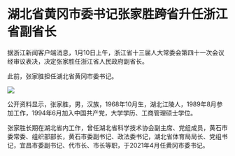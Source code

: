 # 湖北省黄冈市委书记张家胜跨省升任浙江省副省长

据浙江新闻客户端消息，1月10日上午，浙江省十三届人大常委会第四十一次会议经审议表决，决定张家胜任浙江省人民政府副省长。

此前，张家胜担任湖北省黄冈市委书记。

![](https://inews.gtimg.com/newsapp_bt/0/15603211319/1000)

公开资料显示，张家胜，男，汉族，1968年10月生，湖北江陵人，1989年8月参加工作，1994年6月加入中国共产党，大学学历、工商管理硕士学位。

张家胜长期在湖北省内工作，曾任湖北省科学技术协会副主席、党组成员，黄石市委常委、组织部部长，黄石市委副书记、政法委书记，湖北省体育局局长、党组书记，宜昌市委副书记、代市长、市长等职，于2021年4月任黄冈市委书记。

